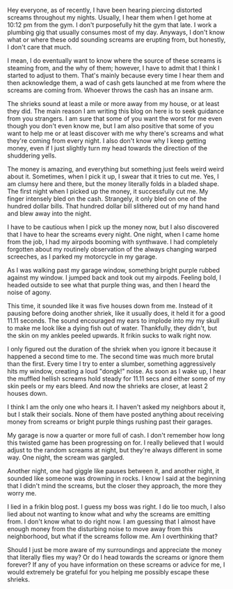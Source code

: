 Hey everyone, as of recently, I have been hearing piercing distorted screams throughout my nights. Usually, I hear them when I get home at 10:12 pm from the gym. I don't purposefully hit the gym that late. I work a plumbing gig that usually consumes most of my day. Anyways, I don't know what or where these odd sounding screams are erupting from, but honestly, I don't care that much. 
 
I mean, I do eventually want to know where the source of these screams is steaming from, and the why of them; however, I have to admit that I think I started to adjust to them. That's mainly because every time I hear them and then acknowledge them, a wad of cash gets launched at me from where the screams are coming from. Whoever throws the cash has an insane arm. 

The shrieks sound at least a mile or more away from my house, or at least they did. The main reason I am writing this blog on here is to seek guidance from you strangers. I am sure that some of you want the worst for me even though you don't even know me, but I am also positive that some of you want to help me or at least discover with me why there's screams and what they're coming from every night. I also don't know why I keep getting money, even if I just slightly turn my head towards the direction of the shuddering yells. 
 
 The money is amazing, and everything but something just feels weird weird about it. Sometimes, when I pick it up, I swear that it tries to cut me. Yes, I am clumsy here and there, but the money literally folds in a bladed shape. The first night when I picked up the money, it successfully cut me. My finger intensely bled on the cash. Strangely, it only bled on one of the hundred dollar bills. That hundred dollar bill slithered out of my hand hand and blew away into the night.
 
 I have to be cautious when I pick up the money now, but I also discovered that I have to hear the screams every night. One night, when I came home from the job, I had my airpods booming with synthwave. I had completely forgotten about my routinely observation of the always changing warped screeches, as I parked my motorcycle in my garage. 

As I was walking past my garage window, something bright purple rubbed against my window. I jumped back and took out my airpods. Feeling bold, I headed outside to see what that purple thing was, and then I heard the noise of agony. 
 
This time, it sounded like it was five houses down from me. Instead of it pausing before doing another shriek, like it usually does, it held it for a good 11.11 seconds. The sound encouraged my ears to implode into my my skull to make me look like a dying fish out of water. Thankfully, they didn't, but the skin on my ankles peeled upwards. It frikin sucks to walk right now. 

I only figured out the duration of the shriek when you ignore it because it happened a second time to me. The second time was much more brutal than the first. Every time I try to enter a slumber, something aggressively hits my window, creating a loud "dongk!" noise. As soon as I wake up, I hear the muffled hellish screams hold steady for 11.11 secs and either some of my skin peels or my ears bleed. And now the shrieks are closer, at least 2 houses down. 

I think I am the only one who hears it. I haven't asked my neighbors about it, but I stalk their socials. None of them have posted anything about receiving money from screams or bright purple things rushing past their garages. 
 
My garage is now a quarter or more full of cash. I don't remember how long this twisted game has been progressing on for. I really believed that I would adjust to the random screams at night, but they're always different in some way. One night, the scream was gargled. 

Another night, one had giggle like pauses between it, and another night, it sounded like someone was drowning in rocks. I know I said at the beginning that I didn't mind the screams, but the closer they approach, the more they worry me. 

 I lied in a frikin blog post. I guess my boss was right. I do lie too much, I also lied about not wanting to know what and why the screams are emitting from. I don't know what to do right now. I am guessing that I almost have enough money from the disturbing noise to move away from this neighborhood, but what if the screams follow me. Am I overthinking that? 

Should I just be more aware of my surroundings and appreciate the money that literally flies my way? Or do I head towards the screams or ignore them forever? If any of you have information on these screams or advice for me, I would extremely be grateful for you helping me possibly escape these shrieks.